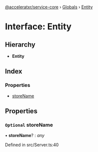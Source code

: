 [@acceleratxr/service-core](../README.md) › [Globals](../globals.md) › [Entity](entity.md)

# Interface: Entity

## Hierarchy

* **Entity**

## Index

### Properties

* [storeName](entity.md#optional-storename)

## Properties

### `Optional` storeName

• **storeName**? : *any*

Defined in src/Server.ts:40
